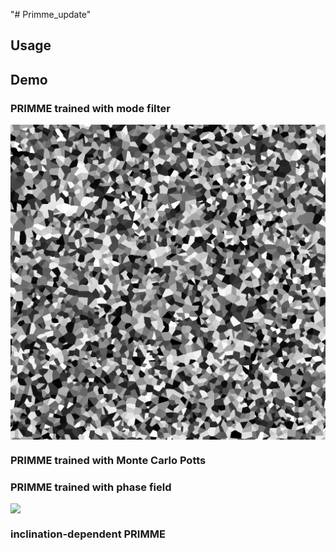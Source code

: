 "# Primme_update" 

## 

## Usage

## Demo
### PRIMME trained with mode filter
<div style="display: flex; justify-content: center; align-items: center;">
  <img src="materials/mf.gif" width="600" />
</div>

### PRIMME trained with Monte Carlo Potts

### PRIMME trained with phase field
<div style="display: flex; justify-content: center; align-items: center;">
  <img src="materials/phase_field.gif" width=600" />
</div>

### inclination-dependent PRIMME

